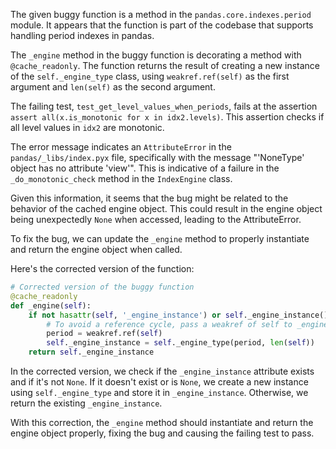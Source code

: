 The given buggy function is a method in the `pandas.core.indexes.period` module. It appears that the function is part of the codebase that supports handling period indexes in pandas.

The `_engine` method in the buggy function is decorating a method with `@cache_readonly`. The function returns the result of creating a new instance of the `self._engine_type` class, using `weakref.ref(self)` as the first argument and `len(self)` as the second argument.

The failing test, `test_get_level_values_when_periods`, fails at the assertion `assert all(x.is_monotonic for x in idx2.levels)`. This assertion checks if all level values in `idx2` are monotonic.

The error message indicates an `AttributeError` in the `pandas/_libs/index.pyx` file, specifically with the message "'NoneType' object has no attribute 'view'". This is indicative of a failure in the `_do_monotonic_check` method in the `IndexEngine` class.

Given this information, it seems that the bug might be related to the behavior of the cached engine object. This could result in the engine object being unexpectedly `None` when accessed, leading to the AttributeError.

To fix the bug, we can update the `_engine` method to properly instantiate and return the engine object when called.

Here's the corrected version of the function:
```python
# Corrected version of the buggy function
@cache_readonly
def _engine(self):
    if not hasattr(self, '_engine_instance') or self._engine_instance() is None:
        # To avoid a reference cycle, pass a weakref of self to _engine_type.
        period = weakref.ref(self)
        self._engine_instance = self._engine_type(period, len(self))
    return self._engine_instance
```
In the corrected version, we check if the `_engine_instance` attribute exists and if it's not `None`. If it doesn't exist or is `None`, we create a new instance using `self._engine_type` and store it in `_engine_instance`. Otherwise, we return the existing `_engine_instance`.

With this correction, the `_engine` method should instantiate and return the engine object properly, fixing the bug and causing the failing test to pass.
